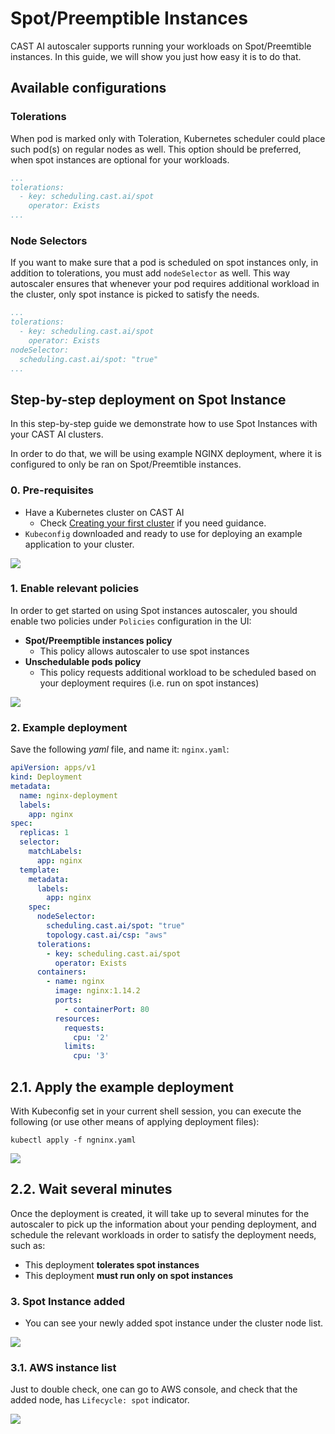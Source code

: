 # Spot/Preemptible Instances

CAST AI autoscaler supports running your workloads on Spot/Preemtible instances.
In this guide, we will show you just how easy it is to do that.


## Available configurations

### Tolerations

When pod is marked only with Toleration, Kubernetes scheduler could place such pod(s) on regular nodes as well.
This option should be preferred, when spot instances are optional for your workloads.

```yaml
...
tolerations:
  - key: scheduling.cast.ai/spot
    operator: Exists
...
```


### Node Selectors

If you want to make sure that a pod is scheduled on spot instances only, in addition to tolerations, you must add `nodeSelector` as well.
This way autoscaler ensures that whenever your pod requires additional workload in the cluster, only spot instance is picked to satisfy the needs.

```yaml
...
tolerations:
  - key: scheduling.cast.ai/spot
    operator: Exists
nodeSelector:
  scheduling.cast.ai/spot: "true"
...
```

## Step-by-step deployment on Spot Instance

In this step-by-step guide we demonstrate how to use Spot Instances with your CAST AI clusters.

In order to do that, we will be using example NGINX deployment, where it is configured to only be ran on Spot/Preemtible instances.

### 0. Pre-requisites

* Have a Kubernetes cluster on CAST AI
  * Check [Creating your first cluster](/getting-started/creating-your-first-cluster) if you need guidance.
* `Kubeconfig` downloaded and ready to use for deploying an example application to your cluster.

![](./010_demo_cluster.png)

### 1. Enable relevant policies

In order to get started on using Spot instances autoscaler, you should enable two policies under `Policies` configuration in the UI:

* **Spot/Preemptible instances policy**
  * This policy allows autoscaler to use spot instances
* **Unschedulable pods policy**
  * This policy requests additional workload to be scheduled based on your deployment requires (i.e. run on spot instances)

![](./020_enable_policies.png)

### 2. Example deployment

Save the following _yaml_ file, and name it: `nginx.yaml`:

```yaml
apiVersion: apps/v1
kind: Deployment
metadata:
  name: nginx-deployment
  labels:
    app: nginx
spec:
  replicas: 1
  selector:
    matchLabels:
      app: nginx
  template:
    metadata:
      labels:
        app: nginx
    spec:
      nodeSelector:
        scheduling.cast.ai/spot: "true"
        topology.cast.ai/csp: "aws"
      tolerations:
        - key: scheduling.cast.ai/spot
          operator: Exists
      containers:
        - name: nginx
          image: nginx:1.14.2
          ports:
            - containerPort: 80
          resources:
            requests:
              cpu: '2'
            limits:
              cpu: '3'
```

## 2.1. Apply the example deployment

With Kubeconfig set in your current shell session, you can execute the following (or use other means of applying deployment files): 

`kubectl apply -f ngninx.yaml`

![](./030_deployment_in_lens.png)

## 2.2. Wait several minutes

Once the deployment is created, it will take up to several minutes for the autoscaler to pick up the information about your pending deployment, and schedule the relevant workloads in order to satisfy the deployment needs, such as:

* This deployment **tolerates spot instances**
* This deployment **must run only on spot instances**

### 3. Spot Instance added

* You can see your newly added spot instance under the cluster node list.

![](./040_spot_instance_added.png)


### 3.1. AWS instance list

Just to double check, one can go to AWS console, and check that the added node, has `Lifecycle: spot` indicator.

![](./050_aws_node_list.png)
